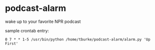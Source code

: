 # podcast-alarm

wake up to your favorite NPR podcast

sample crontab entry:

    0 7 * * 1-5 /usr/bin/python /home/tburke/podcast-alarm/alarm.py 'Up First'
